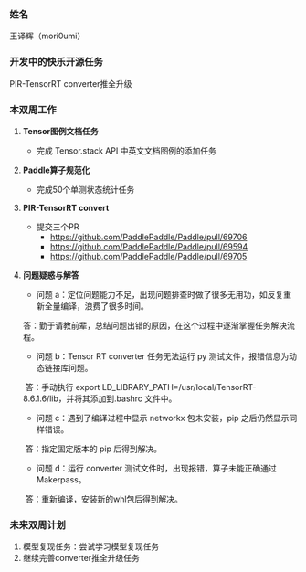 ### 姓名

王译辉（mori0umi）

### 开发中的快乐开源任务

PIR-TensorRT converter推全升级

### 本双周工作
1. **Tensor图例文档任务**
   - 完成 Tensor.stack API 中英文文档图例的添加任务

2. **Paddle算子规范化**
   - 完成50个单测状态统计任务

2. **PIR-TensorRT convert**
   - 提交三个PR
     - https://github.com/PaddlePaddle/Paddle/pull/69706
     - https://github.com/PaddlePaddle/Paddle/pull/69594
     - https://github.com/PaddlePaddle/Paddle/pull/69705

3. **问题疑惑与解答**

   - 问题 a：定位问题能力不足，出现问题排查时做了很多无用功，如反复重新全量编译，浪费了很多时间。

   ​       答：勤于请教前辈，总结问题出错的原因，在这个过程中逐渐掌握任务解决流程。

   - 问题 b：Tensor RT converter 任务无法运行 py 测试文件，报错信息为动态链接库问题。

   ​       答：手动执行 export LD_LIBRARY_PATH=/usr/local/TensorRT-8.6.1.6/lib，并将其添加到.bashrc 文件中。

   - 问题 c：遇到了编译过程中显示 networkx 包未安装，pip 之后仍然显示同样错误。

   ​       答：指定固定版本的 pip 后得到解决。

   - 问题 d：运行 converter 测试文件时，出现报错，算子未能正确通过Makerpass。

   ​       答：重新编译，安装新的whl包后得到解决。

### 未来双周计划

1. 模型复现任务：尝试学习模型复现任务
2. 继续完善converter推全升级任务

